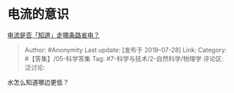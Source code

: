 # 电流的意识
[电流是否「知道」走哪条路省电？](https://www.zhihu.com/question/337044458/answer/764879064)

> Author: #Anonymity
> Last update: [发布于 2019-07-28]
> Link:
> Category: #【答集】/05-科学答集
> Tag: #7-科学与技术/2-自然科学/物理学
> 评论区:
> 泛讨论:

水怎么知道哪边更低？
